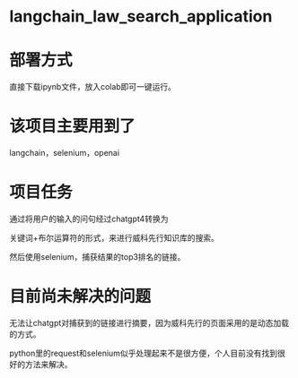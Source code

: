 # langchain_law_search_application



# 部署方式

直接下载ipynb文件，放入colab即可一键运行。





# 该项目主要用到了

langchain，selenium，openai


# 项目任务
通过将用户的输入的问句经过chatgpt4转换为

关键词+布尔运算符的形式，来进行威科先行知识库的搜索。

然后使用selenium，捕获结果的top3排名的链接。



# 目前尚未解决的问题

无法让chatgpt对捕获到的链接进行摘要，因为威科先行的页面采用的是动态加载的方式。

python里的request和selenium似乎处理起来不是很方便，个人目前没有找到很好的方法来解决。
